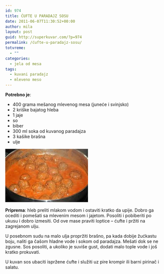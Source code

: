 ```yaml
---
id: 974
title: ĆUFTE U PARADAJZ SOSU
date: 2011-06-07T11:30:52+00:00
author: mila
layout: post
guid: http://superkuvar.com/?p=974
permalink: /ćufte-u-paradajz-sosu/
totvreme:
  - ""
categories:
  - jela od mesa
tags:
  - kuvani paradajz
  - mleveno meso
---
```

**Potrebno je**:

  * 400 grama mešanog mlevenog mesa (juneće i svinjsko)
  * 2 kriške bajatog hleba
  * 1 jaje
  * so
  * biber
  * 300 ml soka od kuvanog paradajza
  * 3 kašike brašna
  * ulje

<img class="alignnone size-full wp-image-976" title="cufteusosu" src="/wp-content/uploads/2011/06/cufteusosu-e1307446228886.jpg" alt="" width="263" height="169" /> 

**Priprema**: hleb preliti mlakom vodom i ostaviti kratko da upije. Dobro ga ocediti i pomešati sa mlevenim mesom i jajetom. Posoliti i pobiberiti po ukusu i dobro izmesiti. Od ove mase praviti loptice &#8211; ćufte i pržiti na zagrejanom ulju.

U posebnom sudu na malo ulja propržiti brašno, pa kada dobije žućkastu boju, naliti ga čašom hladne vode i sokom od paradajza. Mešati dok se ne zgusne. Sos posoliti, a ukoliko je suviše gust, dodati malo tople vode i još kratko prokuvati.

U kuvan sos ubaciti ispržene ćufte i služiti uz pire krompir ili barni pirinač i salatu.

&nbsp;